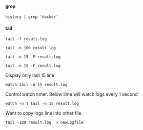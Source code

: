 #### grep
```
history | grep 'docker'
```
#### tail
`tail -f result.log`

`tail -n 100 result.log`

`tail -n 15 -F result.log`

`tail -n 15 -F result.log`

Display only last 15 line

`watch tail -n 15 result.log`

Control watch timer. Below lime will watch logs every 1 second

`watch -n 1 tail -n 15 result.log`

Want to copy logs line into other file

`tail -100 result.log  > newLogfile`

